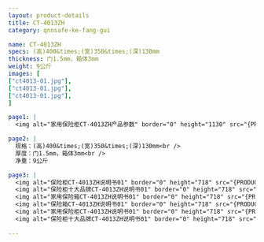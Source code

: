```yaml
---
layout: product-details
title: CT-4013ZH
category: qnnsafe-ke-fang-gui

name: CT-4013ZH
specs: (高)400&times;(宽)350&times;(深)130mm
thickness: 门1.5mm，箱体3mm
weight: 9公斤
images: [
["ct4013-01.jpg"],
["ct4013-01.jpg"],
["ct4013-01.jpg"],
]

page1: |
  <img alt="家用保险柜CT-4013ZH产品参数" border="0" height="1130" src="{PRODUCT_IMAGES}products/twcps1.jpg" width="538" />

page2: |
  规格：(高)400&times;(宽)350&times;(深)130mm<br />
  厚度：门1.5mm，箱体3mm<br />
  净重：9公斤

page3: |
  <img alt="保险柜CT-4013ZH说明书01" border="0" height="718" src="{PRODUCT_IMAGES}products/ct-sm01.jpg" width="538" /><br />
  <img alt="保险柜十大品牌CT-4013ZH说明书01" border="0" height="718" src="{PRODUCT_IMAGES}products/ct-sm02.jpg" width="538" /><br />
  <img alt="家用保险箱CT-4013ZH说明书01" border="0" height="718" src="{PRODUCT_IMAGES}products/ct-sm03.jpg" width="538" /><br />
  <img alt="保险箱CT-4013ZH说明书01" border="0" height="718" src="{PRODUCT_IMAGES}products/ct-sm04.jpg" width="538" /><br />
  <img alt="家用保险柜CT-4013ZH说明书01" border="0" height="718" src="{PRODUCT_IMAGES}products/ct-sm05.jpg" width="538" /><br />
  <img alt="保险柜十大品牌CT-4013ZH说明书01" border="0" height="718" src="{PRODUCT_IMAGES}products/ct-sm06.jpg" width="538" />

---
```


